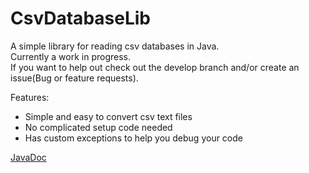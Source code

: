 # CsvDatabaseLib
A simple library for reading csv databases in Java.  
Currently a work in progress.  
If you want to help out check out the develop branch and/or create an issue(Bug or feature requests).

Features:
- Simple and easy to convert csv text files
- No complicated setup code needed
- Has custom exceptions to help you debug your code

[JavaDoc](http://alexander.webuda.com/doc/CsvDatabaseLib/)

